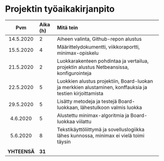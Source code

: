 # Projektin työaikakirjanpito

| Pvm | Aika (h) | Mitä tein |
| :-------: | :---------| :---------|
| 14.5.2020 | 2 | Aiheen valinta, Github-repon alustus |
| 15.5.2020 | 4 | Määrittelydokumentti, viikkoraportti, minimax-opiskelu |
| 21.5.2020 | 2 | Luokkarakenteen pohdintaa ja vertailua, projektin alustus Netbeansissa, konfigurointeja |
| 22.5.2020 | 5 | Luokkien alustus projektiin, Board-luokan ja merkkien alustaminen, konffauksia ja testien kirjoittamista |
| 29.5.2020 | 5 | Lisätty metodeja ja testejä Board-luokkaan, lähestulkoon valmis luokka |
| 4.6.2020 | 5 | Alustettu minimax-algoritmia ja Board-luokkaa viilattu |
| 5.6.2020 | 8 | Tekstikäyttöliittymä ja sovelluslogiikka lähes kunnossa, minimax ei vielä toimi täysin |
| | | |
| **YHTEENSÄ** | **31** | |
